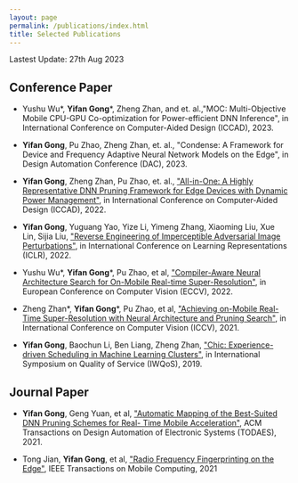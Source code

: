 ```yaml
---
layout: page
permalink: /publications/index.html
title: Selected Publications
---
```


Lastest Update: 27th Aug 2023&nbsp;  

## Conference Paper

- Yushu Wu*, **Yifan Gong***, Zheng Zhan, and et. al.,"MOC: Multi-Objective Mobile CPU-GPU Co-optimization for Power-efficient DNN Inference", in  International Conference on Computer-Aided Design (ICCAD), 2023. <br>

- **Yifan Gong**, Pu Zhao, Zheng Zhan, et. al., "Condense: A Framework for Device and Frequency Adaptive Neural Network Models on the Edge", in Design Automation Conference (DAC), 2023. <br>

- **Yifan Gong**, Zheng Zhan, Pu Zhao, et. al., ["All-in-One: A Highly Representative DNN Pruning Framework
for Edge Devices with Dynamic Power Management"](https://arxiv.org/pdf/2212.05122.pdf), in  International Conference on Computer-Aided Design (ICCAD), 2022. <br>

- **Yifan Gong**, Yuguang Yao, Yize Li, Yimeng Zhang, Xiaoming Liu, Xue Lin, Sijia Liu, ["Reverse Engineering of Imperceptible Adversarial Image Perturbations"](https://arxiv.org/pdf/2203.14145.pdf), in International Conference on Learning Representations (ICLR), 2022. <br>

- Yushu Wu*, **Yifan Gong***, Pu Zhao, et al, ["Compiler-Aware Neural Architecture Search for On-Mobile
Real-time Super-Resolution"](https://arxiv.org/pdf/2207.12577.pdf), in European Conference on Computer Vision (ECCV), 2022. <br>

- Zheng Zhan*, **Yifan Gong***, Pu Zhao, et al, ["Achieving on-Mobile Real-Time Super-Resolution with Neural
Architecture and Pruning Search"](https://openaccess.thecvf.com/content/ICCV2021/papers/Zhan_Achieving_On-Mobile_Real-Time_Super-Resolution_With_Neural_Architecture_and_Pruning_Search_ICCV_2021_paper.pdf), in International Conference on Computer Vision (ICCV), 2021. <br>

- **Yifan Gong**, Baochun Li, Ben Liang, Zheng Zhan, ["Chic: Experience-driven Scheduling in Machine
Learning Clusters"](https://www.researchgate.net/profile/Yifan-Gong-4/publication/333790220_Chic_experience-driven_scheduling_in_machine_learning_clusters/links/5e168799a6fdcc2837632815/Chic-experience-driven-scheduling-in-machine-learning-clusters.pdf), in International Symposium on Quality of Service (IWQoS), 2019.


## Journal Paper

- **Yifan Gong**, Geng Yuan, et al, ["Automatic Mapping of the Best-Suited DNN Pruning Schemes for Real-
Time Mobile Acceleration"](https://arxiv.org/pdf/2111.11581.pdf), ACM Transactions on Design Automation of Electronic Systems (TODAES), 2021.

- Tong Jian, **Yifan Gong**, et al, ["Radio Frequency Fingerprinting on the Edge"](https://par.nsf.gov/servlets/purl/10293165), IEEE Transactions on Mobile
Computing, 2021

